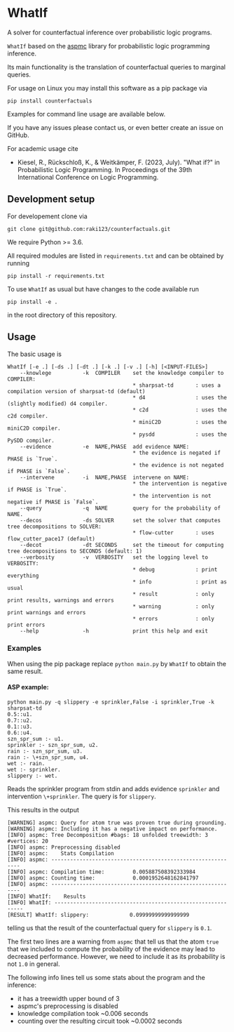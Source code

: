 # WhatIf
A solver for counterfactual inference over probabilistic logic programs.

`WhatIf` based on the [aspmc](https://github.com/raki123/aspmc/) library for probabilistic logic programming inference.

Its main functionality is the translation of counterfactual queries to marginal queries. 

For usage on Linux you may install this software as a pip package via
```
pip install counterfactuals
```
Examples for command line usage are available below.

If you have any issues please contact us, or even better create an issue on GitHub.

For academic usage cite 

 * Kiesel, R., Rückschloß, K., & Weitkämper, F. (2023, July). "What if?" in Probabilistic Logic Programming. In Proceedings of the 39th International Conference on Logic Programming.

## Development setup
For developement clone via 
```
git clone git@github.com:raki123/counterfactuals.git
```

We require Python >= 3.6. 

All required modules are listed in `requirements.txt` and can be obtained by running
```
pip install -r requirements.txt
```

To use `WhatIf` as usual but have changes to the code available run
```
pip install -e .
```
in the root directory of this repository.

## Usage

The basic usage is

```
WhatIf [-e .] [-ds .] [-dt .] [-k .] [-v .] [-h] [<INPUT-FILES>]
    --knowlege          -k  COMPILER    set the knowledge compiler to COMPILER:
                                        * sharpsat-td       : uses a compilation version of sharpsat-td (default)
                                        * d4                : uses the (slightly modified) d4 compiler. 
                                        * c2d               : uses the c2d compiler. 
                                        * miniC2D           : uses the miniC2D compiler. 
                                        * pysdd             : uses the PySDD compiler. 
    --evidence          -e  NAME,PHASE  add evidence NAME:
                                        * the evidence is negated if PHASE is `True`.
                                        * the evidence is not negated if PHASE is `False`.
    --intervene         -i  NAME,PHASE  intervene on NAME:
                                        * the intervention is negative if PHASE is `True`.
                                        * the intervention is not negative if PHASE is `False`.
    --query             -q  NAME        query for the probability of NAME.
    --decos             -ds SOLVER      set the solver that computes tree decompositions to SOLVER:
                                        * flow-cutter       : uses flow_cutter_pace17 (default)
    --decot             -dt SECONDS     set the timeout for computing tree decompositions to SECONDS (default: 1)
    --verbosity         -v  VERBOSITY   set the logging level to VERBOSITY:
                                        * debug             : print everything
                                        * info              : print as usual
                                        * result            : only print results, warnings and errors
                                        * warning           : only print warnings and errors
                                        * errors            : only print errors
    --help              -h              print this help and exit
```

### Examples
When using the pip package replace `python main.py` by `WhatIf` to obtain the same result.
#### ASP example:
```
python main.py -q slippery -e sprinkler,False -i sprinkler,True -k sharpsat-td
0.5::u1.
0.7::u2.
0.1::u3.
0.6::u4.
szn_spr_sum :- u1.
sprinkler :- szn_spr_sum, u2.
rain :- szn_spr_sum, u3.
rain :- \+szn_spr_sum, u4.
wet :- rain.
wet :- sprinkler.
slippery :- wet.
```
Reads the sprinkler program from stdin and adds evidence `sprinkler` and intervention `\+sprinkler`.
The query is for `slippery`. 

This results in the output
```
[WARNING] aspmc: Query for atom true was proven true during grounding.
[WARNING] aspmc: Including it has a negative impact on performance.
[INFO] aspmc: Tree Decomposition #bags: 18 unfolded treewidth: 3 #vertices: 20
[INFO] aspmc: Preprocessing disabled
[INFO] aspmc:    Stats Compilation
[INFO] aspmc: ------------------------------------------------------------
[INFO] aspmc: Compilation time:         0.005887508392333984
[INFO] aspmc: Counting time:            0.0001952648162841797
[INFO] aspmc: ------------------------------------------------------------
[INFO] WhatIf:    Results
[INFO] WhatIf: ------------------------------------------------------------
[RESULT] WhatIf: slippery:             0.09999999999999999
```
telling us that the result of the counterfactual query for `slippery` is `0.1`. 

The first two lines are a warning from `aspmc` that tell us that the atom `true` that we included to compute the probability of the evidence may lead to decreased performance. However, we need to include it as its probability is not `1.0` in general. 

The following info lines tell us some stats about the program and the inference:
* it has a treewidth upper bound of 3
* aspmc's preprocessing is disabled
* knowledge compilation took ~0.006 seconds
* counting over the resulting circuit took ~0.0002 seconds

